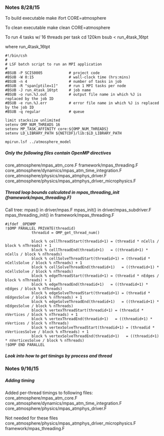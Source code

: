 ### Notes 8/28/15

To build executable
make ifort CORE=atmosphere

To clean executable
make clean CORE=atmosphere

To run 4 tasks w/ 16 threads per task
cd 120km
bsub < run_4task_16tpt

where run_4task_16tpt
```
#!/bin/csh
#
# LSF batch script to run an MPI application
#
#BSUB -P SCIS0005            # project code
#BSUB -W 0:15                # wall-clock time (hrs:mins)
#BSUB -n 4                   # number of tasks in job         
#BSUB -R "span[ptile=1]"     # run 1 MPI tasks per node
#BSUB -J run_4task_16tpt     # job name
#BSUB -o run.%J.out          # output file name in which %J is replaced by the job ID
#BSUB -e run.%J.err          # error file name in which %J is replaced by the job ID
#BSUB -q regular             # queue

limit stacksize unlimited
setenv OMP_NUM_THREADS 16
setenv MP_TASK_AFFINITY core:${OMP_NUM_THREADS}
setenv LD_LIBRARY_PATH ${NETCDF}/lib:$LD_LIBRARY_PATH

mpirun.lsf ../atmosphere_model
```

##### Only the following files contain OpenMP directives

core_atmosphere/mpas_atm_core.F
framework/mpas_threading.F
core_atmosphere/dynamics/mpas_atm_time_integration.F
core_atmosphere/physics/mpas_atmphys_driver.F
core_atmosphere/physics/mpas_atmphys_driver_microphysics.F

##### Thread loop bounds calculated in mpas_threading_init (framework/mpas_threading.F)

Call tree:
mpas() in driver/mpas.F
mpas_init() in driver/mpas_subdriver.F
mpas_threading_init() in framework/mpas_threading.F

```
#ifdef _OPENMP
!$OMP PARALLEL PRIVATE(threadid)
            threadid = OMP_get_thread_num()

            block % cellThreadStart(threadid+1) = (threadid * nCells / block % nThreads) + 1
            block % cellThreadEnd(threadid+1)   = ((threadid+1) * nCells / block % nThreads)
            block % cellSolveThreadStart(threadid+1) = (threadid * nCellsSolve / block % nThreads) + 1
            block % cellSolveThreadEnd(threadid+1)   = ((threadid+1) * nCellsSolve / block % nThreads)
            block % edgeThreadStart(threadid+1) = (threadid * nEdges / block % nThreads) + 1
            block % edgeThreadEnd(threadid+1)   = ((threadid+1) * nEdges / block % nThreads)
            block % edgeSolveThreadStart(threadid+1) = (threadid * nEdgesSolve / block % nThreads) + 1
            block % edgeSolveThreadEnd(threadid+1)   = ((threadid+1) * nEdgesSolve / block % nThreads)
            block % vertexThreadStart(threadid+1) = (threadid * nVertices / block % nThreads) + 1
            block % vertexThreadEnd(threadid+1)   = ((threadid+1) * nVertices / block % nThreads)
            block % vertexSolveThreadStart(threadid+1) = (threadid * nVerticesSolve / block % nThreads) + 1
            block % vertexSolveThreadEnd(threadid+1)   = ((threadid+1) * nVerticesSolve / block % nThreads)
!$OMP END PARALLEL
```
##### Look into how to get timings by process and thread

### Notes 9/16/15

##### Adding timing

Added per-thread timings to following files:
core_atmosphere/mpas_atm_core.F
core_atmosphere/dynamics/mpas_atm_time_integration.F
core_atmosphere/physics/mpas_atmphys_driver.F

Not needed for these files
core_atmosphere/physics/mpas_atmphys_driver_microphysics.F
framework/mpas_threading.F

